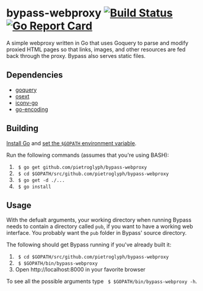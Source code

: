 # bypass-webproxy [![Build Status](https://travis-ci.org/pietroglyph/bypass-webproxy.svg?branch=master)](https://travis-ci.org/pietroglyph/bypass-webproxy) [![Go Report Card](https://goreportcard.com/badge/github.com/pietroglyph/bypass-webproxy)](https://goreportcard.com/report/github.com/pietroglyph/bypass-webproxy)

A simple webproxy written in Go that uses Goquery to parse and modify proxied HTML pages so that links, images, and other resources are fed back through the proxy. Bypass also serves static files.

## Dependencies

+ [goquery](https://github.com/PuerkitoBio/goquery)
+ [osext](https://github.com/kardianos/osext)
+ [iconv-go](https://github.com/djimenez/iconv-go)
+ [go-encoding](https://github.com/mattn/go-encoding)

## Building

[Install Go](https://golang.org/doc/install) and [set the `$GOPATH` environment variable](https://golang.org/doc/code.html#GOPATH).

Run the following commands (assumes that you're using BASH):
1. ` $ go get github.com/pietroglyph/bypass-webproxy`
2. ` $ cd $GOPATH/src/github.com/pietroglyph/bypass-webproxy`
3. ` $ go get -d ./...`
4. ` $ go install`

## Usage

With the defualt arguments, your working directory when running Bypass needs to contain a directory called `pub`, if you want to have a working web interface. You probably want the `pub` folder in Bypass' source directory.

The following should get Bypass running if you've already built it:
1. ` $ cd $GOPATH/src/github.com/pietroglyph/bypass-webproxy`
2. ` $ $GOPATH/bin/bypass-webproxy`
3. Open http://localhost:8000 in your favorite browser

To see all the possible arguments type ` $ $GOPATH/bin/bypass-webproxy -h`.
